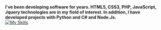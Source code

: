 <b>I've been developing software for years. HTML5, CSS3, PHP, JavaScript, Jquery technologies are in my field of interest. In addition, I have developed projects with Python and C# and Node.Js.</b><br>
[![My Skills](https://skills.thijs.gg/icons?i=js,html,css,php,jquery,mysql)](#)
